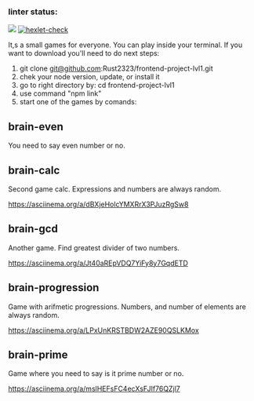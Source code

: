### linter status:

<a href="https://codeclimate.com/github/Rust2323/frontend-project-lvl1/maintainability"><img src="https://api.codeclimate.com/v1/badges/4617cab953e688e3aad4/maintainability" /></a>
[![hexlet-check](https://github.com/Rust2323/frontend-project-lvl1/actions/workflows/hexlet-check.yml/badge.svg)](https://github.com/Rust2323/frontend-project-lvl1/actions/workflows/hexlet-check.yml)

It,s a small games for everyone. You can play inside your terminal. If you want to download you'll need to do next steps:

1. git clone git@github.com:Rust2323/frontend-project-lvl1.git
2. chek your node version, update, or install it
3. go to right directory by: cd frontend-project-lvl1
4. use command "npm link"
4. start one of the games by comands:

## brain-even

You need to say even number or no.

<script id="asciicast-pnnDdjT6ja9r1xYAYOJu6QhHz" src="https://asciinema.org/a/pnnDdjT6ja9r1xYAYOJu6QhHz.js" async></script>

## brain-calc

Second game calc. Expressions and numbers are always random.

https://asciinema.org/a/dBXjeHolcYMXRrX3PJuzRgSw8

## brain-gcd

Another game. Find greatest divider of two numbers.

https://asciinema.org/a/Jt40aREpVDQ7YiFy8y7GqdETD

## brain-progression

Game with arifmetic progressions. Numbers, and number of elements are always random.

https://asciinema.org/a/LPxUnKRSTBDW2AZE90QSLKMox

## brain-prime

Game where you need to say is it prime number or no.

https://asciinema.org/a/mslHEFsFC4ecXsFJIf76QZjl7
